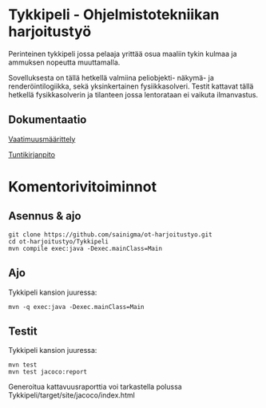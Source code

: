 # Tykkipeli - Ohjelmistotekniikan harjoitustyö

Perinteinen tykkipeli jossa pelaaja yrittää osua maaliin tykin kulmaa ja ammuksen nopeutta muuttamalla.

Sovelluksesta on tällä hetkellä valmiina peliobjekti- näkymä- ja renderöintilogiikka, sekä yksinkertainen fysiikkasolveri. Testit kattavat tällä hetkellä fysikkasolverin ja tilanteen jossa lentorataan ei vaikuta ilmanvastus.

## Dokumentaatio

[Vaatimuusmäärittely](/dokumentaatio/vaatimusmaarittely.md)

[Tuntikirjanpito](/dokumentaatio/tuntikirjanpito.md)

# Komentorivitoiminnot

## Asennus & ajo

    git clone https://github.com/sainigma/ot-harjoitustyo.git
    cd ot-harjoitustyo/Tykkipeli
    mvn compile exec:java -Dexec.mainClass=Main

## Ajo

Tykkipeli kansion juuressa:

    mvn -q exec:java -Dexec.mainClass=Main

## Testit

Tykkipeli kansion juuressa:

    mvn test
    mvn test jacoco:report

Generoitua kattavuusraporttia voi tarkastella polussa Tykkipeli/target/site/jacoco/index.html